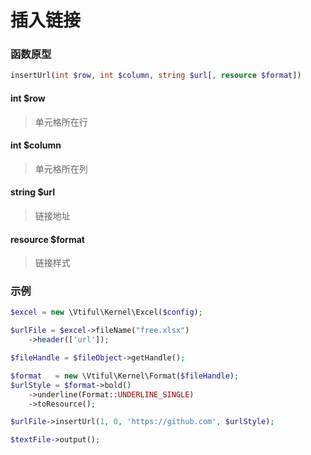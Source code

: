 # 插入链接

### **函数原型**

```php
insertUrl(int $row, int $column, string $url[, resource $format])
```

#### **int $row**

> 单元格所在行

#### **int $column**

> 单元格所在列

#### **string $url**

> 链接地址

#### **resource $format**

> 链接样式

### 示例

```php
$excel = new \Vtiful\Kernel\Excel($config);

$urlFile = $excel->fileName("free.xlsx")
    ->header(['url']);

$fileHandle = $fileObject->getHandle();

$format   = new \Vtiful\Kernel\Format($fileHandle);
$urlStyle = $format->bold()
    ->underline(Format::UNDERLINE_SINGLE)
    ->toResource();

$urlFile->insertUrl(1, 0, 'https://github.com', $urlStyle);

$textFile->output();
```

